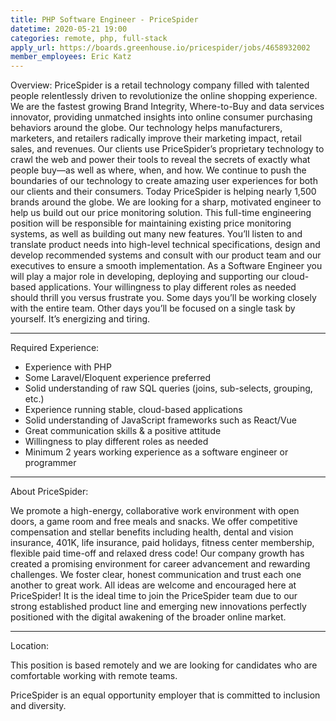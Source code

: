 ```yaml
---
title: PHP Software Engineer - PriceSpider
datetime: 2020-05-21 19:00
categories: remote, php, full-stack
apply_url: https://boards.greenhouse.io/pricespider/jobs/4658932002
member_employees: Eric Katz
---
```

<page-header2>
Overview:
</page-header2>
<paragraph>
PriceSpider is a retail technology company filled with talented people relentlessly driven to revolutionize the online shopping experience. We are the fastest growing Brand Integrity, Where-to-Buy and data services innovator, providing unmatched insights into online consumer purchasing behaviors around the globe. Our technology helps manufacturers, marketers, and retailers radically improve their marketing impact, retail sales, and revenues. Our clients use PriceSpider’s proprietary technology to crawl the web and power their tools to reveal the secrets of exactly what people buy—as well as where, when, and how. We continue to push the boundaries of our technology to create amazing user experiences for both our clients and their consumers. Today PriceSpider is helping nearly 1,500 brands around the globe.
</paragraph>
<paragraph>
We are looking for a sharp, motivated engineer to help us build out our price monitoring solution. This full-time engineering position will be responsible for maintaining existing price monitoring systems, as well as building out many new features. You’ll listen to and translate product needs into high-level technical specifications, design and develop recommended systems and consult with our product team and our executives to ensure a smooth implementation.
</paragraph>
<paragraph>
As a Software Engineer you will play a major role in developing, deploying and supporting our cloud-based applications. Your willingness to play different roles as needed should thrill you versus frustrate you. Some days you’ll be working closely with the entire team. Other days you’ll be focused on a single task by yourself. It’s energizing and tiring.
</paragraph>
<hr/>

<page-header2>
Required Experience:
</page-header2>

- Experience with PHP
- Some Laravel/Eloquent experience preferred
- Solid understanding of raw SQL queries (joins, sub-selects, grouping, etc.)
- Experience running stable, cloud-based applications
- Solid understanding of JavaScript frameworks such as React/Vue
- Great communication skills & a positive attitude
- Willingness to play different roles as needed
- Minimum 2 years working experience as a software engineer or programmer
 
<hr/>

<page-header2>
About PriceSpider:
</page-header2>

We promote a high-energy, collaborative work environment with open doors, a game room and free meals and snacks. We offer competitive compensation and stellar benefits including health, dental and vision insurance, 401K, life insurance, paid holidays, fitness center membership, flexible paid time-off and relaxed dress code! Our company growth has created a promising environment for career advancement and rewarding challenges. We foster clear, honest communication and trust each one another to great work. All ideas are welcome and encouraged here at PriceSpider! It is the ideal time to join the PriceSpider team due to our strong established product line and emerging new innovations perfectly positioned with the digital awakening of the broader online market.

<hr/>
<page-header2>
Location:
</page-header2>

This position is based remotely and we are looking for candidates who are comfortable working with remote teams.

PriceSpider is an equal opportunity employer that is committed to inclusion and diversity.
